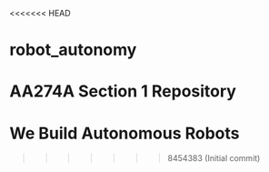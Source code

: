 <<<<<<< HEAD
# robot_autonomy
AA274A Section 1 Repository
=======
# We Build Autonomous Robots
>>>>>>> 8454383 (Initial commit)
